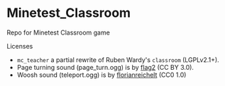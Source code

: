 # Minetest_Classroom

Repo for Minetest Classroom game

Licenses
- `mc_teacher` a partial rewrite of Ruben Wardy's `classroom` (LGPLv2.1+).
- Page turning sound (page_turn.ogg) is by [flag2](https://freesound.org/people/flag2/sounds/63318/) (CC BY 3.0).
- Woosh sound (teleport.ogg) is by [florianreichelt](https://www.instagram.com/florianreichelt/) (CC0 1.0)
